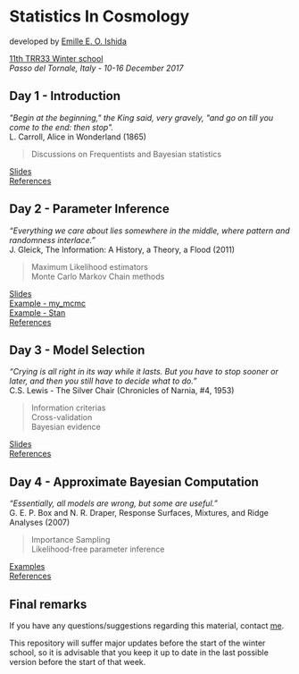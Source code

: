 # Statistics In Cosmology  
developed by [Emille E. O. Ishida](www.emilleishida.com)

[11th TRR33 Winter school](http://darkuniverse.uni-hd.de/view/Main/WinterSchool17)  
*Passo del Tornale, Italy - 10-16 December 2017*



## Day 1 - Introduction

*"Begin at the beginning," the King said, very gravely, "and go on till you come to the end: then stop".*  
L. Carroll, Alice in Wonderland (1865)

> Discussions on Frequentists and Bayesian statistics  
    
[Slides](https://github.com/emilleishida/StatisticsInCosmology/tree/master/I_Frequentist_vs_Bayesian/StatisticsInCosmology_day1.pdf)  
[References](https://github.com/emilleishida/StatisticsInCosmology/tree/master/I_Frequentist_vs_Bayesian/references)  

## Day 2 - Parameter Inference  

*“Everything we care about lies somewhere in the middle, where pattern and randomness interlace.”*  
J. Gleick, The Information: A History, a Theory, a Flood (2011)  

> Maximum Likelihood estimators  
> Monte Carlo Markov Chain methods  

[Slides](https://github.com/emilleishida/StatisticsInCosmology/tree/master/II_Parameter_Inference/StatisticsInCosmology_day2.pdf)  
[Example - my_mcmc](https://github.com/emilleishida/StatisticsInCosmology/tree/master/II_Parameter_Inference/my_first_MCMC.py)  
[Example - Stan](https://github.com/astrobayes/BMAD/blob/master/chapter_4/code_4.3.py)  
[References](https://github.com/emilleishida/StatisticsInCosmology/tree/master/II_Parameter_Inference/references)


## Day 3 - Model Selection

*“Crying is all right in its way while it lasts. But you have to stop sooner or later, and then you still have to decide what to do.”*  
C.S. Lewis - The Silver Chair (Chronicles of Narnia, #4, 1953)

> Information criterias  
> Cross-validation  
> Bayesian evidence  
 
[Slides](https://github.com/emilleishida/StatisticsInCosmology/tree/master/III_Model_Selection/StatisticsInCosmology_day3.pdf)  
[References](https://github.com/emilleishida/StatisticsInCosmology/tree/master/III_Model_Selection)

## Day 4 - Approximate Bayesian Computation

*“Essentially, all models are wrong, but some are useful.”*  
 G. E. P. Box and N. R. Draper, Response Surfaces, Mixtures, and Ridge Analyses (2007)

> Importance Sampling  
> Likelihood-free parameter inference  
 
[Examples](https://github.com/emilleishida/StatisticsInCosmology/tree/master/IV_ABC)  
[References](https://github.com/emilleishida/StatisticsInCosmology/tree/master/IV_ABC/references)


## Final remarks

If you have any questions/suggestions regarding this material, contact [me](emilleishida@gmail.com).

This repository will suffer major updates before the start of the winter school, so it is advisable that you keep it up to date in the last possible version before the start of that week.



